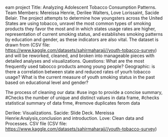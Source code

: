 eam project Title: Analyzing Adolescent Tobacco Consumption Patterns. Team Members: Mereissa Henrie, Derilee Walters, Love Lorissaint, Sacide Belair. The project attempts to determine how youngsters across the United States are using tobacco, unravel the most common types of smoking products they favor the most and in which states usage rates are higher, representation of current smoking status, and establishes smoking patterns by education and gender, as these indicators are also vital. The dataset is drawn from (CSV file: https://www.kaggle.com/datasets/sahirmaharajj//youth-tobacco-survey) and will be reworked, cleaned, and broken into manageable pieces with detailed analyses and visualizations. Questions: What are the most frequently used tabocco products among young people? Geographic: is there a correlation between state and reduced rates of yourh tobacco usage? What is the current measure of youth smoking status in the past based on educational level and gender?

The process of cleaning our data: #use ingo to provide a concise summary, #Checks the number of unique and distinct values in data frame, #checks statistical summary of data frme, #remove duplicates ferom data

Derilee: Visualizations. Sacide: Slide Deck. Mereissa Henrie:Analysis,conclusion and introduction. Love: Clean data and Processes. CSV file (CSV file: https://www.kaggle.com/datasets/sahirmaharajj//youth-tobacco-survey)
